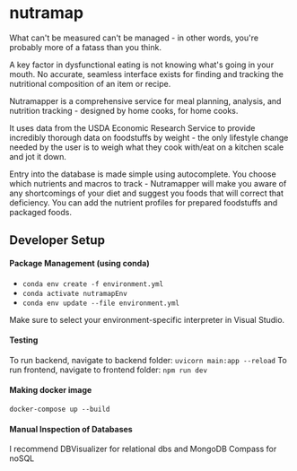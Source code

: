 # nutramap

What can't be measured can't be managed - in other words, you're probably more of a fatass than you think.

A key factor in dysfunctional eating is not knowing what's going in your mouth.  No accurate, seamless interface exists for finding and tracking the nutritional composition of an item or recipe. 


Nutramapper is a comprehensive service for meal planning, analysis, and nutrition tracking - designed by home cooks, for home cooks. 

It uses data from the USDA Economic Research Service to provide incredibly thorough data on foodstuffs by weight - the only lifestyle change needed by the user is to weigh what they cook with/eat on a kitchen scale and jot it down.

Entry into the database is made simple using autocomplete. You choose which nutrients and macros to track - Nutramapper will make you aware of any shortcomings of your diet and suggest you foods that will correct that deficiency. You can add the nutrient profiles for prepared foodstuffs and packaged foods.


 
## Developer Setup 

#### Package Management (using conda)
- `conda env create -f environment.yml`
- `conda activate nutramapEnv`
- `conda env update --file environment.yml`

Make sure to select your environment-specific interpreter in Visual Studio.

#### Testing
To run backend, navigate to backend folder: `uvicorn main:app --reload`
To run frontend, navigate to frontend folder: `npm run dev`

#### Making docker image
`docker-compose up --build`

#### Manual Inspection of Databases
 I recommend DBVisualizer for relational dbs and MongoDB Compass for noSQL